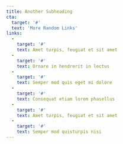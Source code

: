 ```yaml
---
title: Another Subheading
cta:
  target: '#'
  text: 'More Random Links'
links:
  -
    target: '#'
    text: Amet turpis, feugiat et sit amet
  -
    target: '#'
    text: Ornare in hendrerit in lectus
  -
    target: '#'
    text: Semper mod quis eget mi dolore
  -
    target: '#'
    text: Consequat etiam lorem phasellus
  -
    target: '#'
    text: Amet turpis, feugiat et sit amet
  -
    target: '#'
    text: Semper mod quisturpis nisi
---
```

